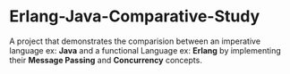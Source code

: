 # Erlang-Java-Comparative-Study

A project that demonstrates the comparision between an imperative language ex: **Java** and a functional Language ex: **Erlang** by implementing their **Message Passing** and **Concurrency** concepts.


